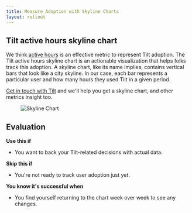 ```yaml
---
title: Measure Adoption with Skyline Charts
layout: rollout
---
```


## Tilt active hours skyline chart

We think [active hours](../rollout/active-hours) is an effective metric to represent Tilt adoption. The Tilt active hours skyline chart is an actionable visualization that helps folks track this adoption. A skyline chart, like its name implies, contains vertical bars that look like a city skyline. In our case, each bar represents a particular user and how many hours they used Tilt in a given period.

[Get in touch with Tilt](https://calendly.com/dbentley/tilt-enterprise) and we'll help you get a skyline chart, and other metrics insight too.

<figure>
    <img src="/assets/img/rollout/skyline-chart.png" class="no-shadow" alt="Skyline Chart">
</figure>

## Evaluation

**Use this if**
* You want to back your Tilt-related decisions with actual data.

**Skip this if**
* You're not ready to track user adoption just yet.

**You know it's successful when**
* You find yourself returning to the chart week over week to see any changes.
